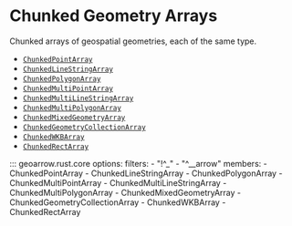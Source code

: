 # Chunked Geometry Arrays

Chunked arrays of geospatial geometries, each of the same type.

- [`ChunkedPointArray`](#geoarrow.rust.core.ChunkedPointArray)
- [`ChunkedLineStringArray`](#geoarrow.rust.core.ChunkedLineStringArray)
- [`ChunkedPolygonArray`](#geoarrow.rust.core.ChunkedPolygonArray)
- [`ChunkedMultiPointArray`](#geoarrow.rust.core.ChunkedMultiPointArray)
- [`ChunkedMultiLineStringArray`](#geoarrow.rust.core.ChunkedMultiLineStringArray)
- [`ChunkedMultiPolygonArray`](#geoarrow.rust.core.ChunkedMultiPolygonArray)
- [`ChunkedMixedGeometryArray`](#geoarrow.rust.core.ChunkedMixedGeometryArray)
- [`ChunkedGeometryCollectionArray`](#geoarrow.rust.core.ChunkedGeometryCollectionArray)
- [`ChunkedWKBArray`](#geoarrow.rust.core.ChunkedWKBArray)
- [`ChunkedRectArray`](#geoarrow.rust.core.ChunkedRectArray)

::: geoarrow.rust.core
    options:
      filters:
        - "!^_"
        - "^__arrow"
      members:
        - ChunkedPointArray
        - ChunkedLineStringArray
        - ChunkedPolygonArray
        - ChunkedMultiPointArray
        - ChunkedMultiLineStringArray
        - ChunkedMultiPolygonArray
        - ChunkedMixedGeometryArray
        - ChunkedGeometryCollectionArray
        - ChunkedWKBArray
        - ChunkedRectArray

